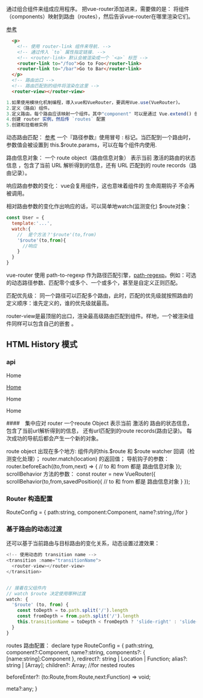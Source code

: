 通过组合组件来组成应用程序。
把vue-router添加进来，需要做的是：
将组件（components）映射到路由（routes），然后告诉vue-router在哪里渲染它们。

[参考](http://router.vuejs.org/zh-cn/essentials/getting-started.html)
```html 
  <p>
    <!-- 使用 router-link 组件来导航. -->
    <!-- 通过传入 `to` 属性指定链接. -->
    <!-- <router-link> 默认会被渲染成一个 `<a>` 标签 -->
    <router-link to="/foo">Go to Foo</router-link>
    <router-link to="/bar">Go to Bar</router-link>
  </p>
  <!-- 路由出口 -->
  <!-- 路由匹配到的组件将渲染在这里 -->
  <router-view></router-view>
```

```js 
1.如果使用模块化机制编程，導入vue和VueRouter，要调用Vue.use(VueRouter)。
2.定义（路由）组件。
3.定义路由。每个路由应该映射一个组件。其中"component" 可以是通过 Vue.extend() 创建的组件构造器，
4.创建 router 实例，然后传 `routes` 配置
5.创建和挂载根实例

``` 

动态路由匹配：
[参考](http://router.vuejs.org/zh-cn/essentials/dynamic-matching.html)
一个『路径参数』使用冒号 : 标记。当匹配到一个路由时，参数值会被设置到 this.$route.params，可以在每个组件内使用.


路由信息对象：
一个 route object（路由信息对象） 表示当前 激活的路由的状态信息 ，包含了当前 URL 解析得到的信息，还有 URL 匹配到的 route records（路由记录）。


响应路由参数的变化：
vue会复用组件，这也意味着组件的 生命周期钩子 不会再被调用。

相对路由参数的变化作出响应的话，可以简单地watch(监测变化) $route对象：
```js 
const User = {
  template:'...',
  watch:{
    //  是个方法？'$route'(to,from)
    '$route'(to,from){
      //响应
    }
  }
}
```

vue-router 使用 path-to-regexp 作为路径匹配引擎，[path-regexp](https://github.com/pillarjs/path-to-regexp#parameters)。例如：可选的动态路径参数、匹配零个或多个、一个或多个，甚至是自定义正则匹配。


匹配优先级：
同一个路径可以匹配多个路由，此时，匹配的优先级就按照路由的定义顺序：谁先定义的，谁的优先级就最高。


router-view是最顶层的出口，渲染最高级路由匹配到组件。样地，一个被渲染组件同样可以包含自己的嵌套 <router-view>。


## HTML History 模式


### api 

<router-link to="home">Home</router-link>

<a href="home">Home</a>


<!-- 使用 v-bind 的 JS 表达式 -->
<router-link v-bind:to="'home'">Home</router-link>

<!-- 使用path绑定home -->
<router-link to="{ path:'home'}">Home</router-link>


####　集中应对 router
一个reoute Object  表示当前 激活的 路由的状态信息，包含了当前url解析得到的信息，
还有url匹配到的route records(路由记录)。
每次成功的导航后都会产生一个新的对象。

route object 出现在多个地方:
 组件内的this.$route  和 $route watcher 回调（检测变化处理）；
 router.match(location) 的返回值；
 导航钩子的参数：router.beforeEach((to,from,next) => { // to 和 from 都是 路由信息对象 });
 scrollBehavior 方法的参数：
  const router = new VueRouter({
      scrollBehavior(to,from,savedPosition){ // to 和 from 都是 路由信息对象 }
  });


### Router 构造配置
RouteConfig = {
  path:string,
  component:Component,
  name?:string,//for 
}


### 基于路由的动态过渡
还可以基于当前路由与目标路由的变化关系，动态设置过渡效果：

```js 
<!-- 使用动态的 transition name -->
<transition :name="transitionName">
  <router-view></router-view>
</transition>


// 接着在父组件内
// watch $route 决定使用哪种过渡
watch: {
  '$route' (to, from) {
    const toDepth = to.path.split('/').length
    const fromDepth = from.path.split('/').length
    this.transitionName = toDepth < fromDepth ? 'slide-right' : 'slide-left'
  }
}
```

routes 路由配置：
declare type RouteConfig = {
  path:string,
  component?:Component,
  name?:string,
  components?: { [name:string]:Component },
  redirect?: string | Location | Function;
  alias?: string | [Array<string>];
  children?: Array<RouteConfig>; //for nested routes

  beforeEnter?: (to:Route,from:Route,next:Function) => void;
  
  meta?:any;
}

